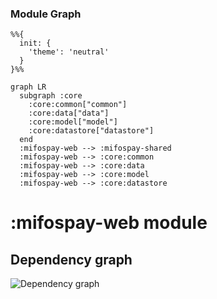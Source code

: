 ### Module Graph

```mermaid
%%{
  init: {
    'theme': 'neutral'
  }
}%%

graph LR
  subgraph :core
    :core:common["common"]
    :core:data["data"]
    :core:model["model"]
    :core:datastore["datastore"]
  end
  :mifospay-web --> :mifospay-shared
  :mifospay-web --> :core:common
  :mifospay-web --> :core:data
  :mifospay-web --> :core:model
  :mifospay-web --> :core:datastore
```
# :mifospay-web module
## Dependency graph
![Dependency graph](../docs/images/graphs-kmp/dep_graph_mifospay_web.svg)
